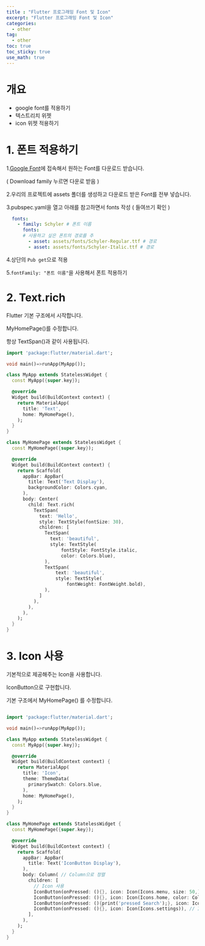 ```yaml
---
title : "Flutter 프로그래밍 Font 및 Icon"
excerpt: "Flutter 프로그래밍 Font 및 Icon"
categories:
  - other
tag:
  - other
toc: true
toc_sticky: true
use_math: true
---
```


# 개요

- google font를 적용하기
- 텍스트리치 위젯
- icon 위젯 적용하기

# 1. 폰트 적용하기

1.[Google Font](https://fonts.google.com/)에 접속해서 원하는 Font를 다운로드 받습니다.

( Download family 누르면 다운로 받음 )

2.우리의 프로젝트에 assets 폴더를 생성하고 다운로드 받은 Font를 전부 넣습니다.

3.pubspec.yaml을 열고 아래를 참고하면서 fonts 작성
( 들여쓰기 확인 )

```yaml
  fonts:
    - family: Schyler # 폰트 이름
      fonts:
      # 사용하고 싶은 폰트의 경로를 추
        - asset: assets/fonts/Schyler-Regular.ttf # 경로
        - asset: assets/fonts/Schyler-Italic.ttf # 경로
```

4.상단의 `Pub get`으로 적용

5.`fontFamily: "폰트 이름"`을 사용해서 폰트 적용하기


# 2. Text.rich

Flutter 기본 구조에서 시작합니다.

MyHomePage()를 수정합니다.

항상 TextSpan()과 같이 사용됩니다.

```dart
import 'package:flutter/material.dart';

void main()=>runApp(MyApp());

class MyApp extends StatelessWidget {
  const MyApp({super.key});

  @override
  Widget build(BuildContext context) {
    return MaterialApp(
      title: 'Text',
      home: MyHomePage(),
    );
  }
}

class MyHomePage extends StatelessWidget {
  const MyHomePage({super.key});

  @override
  Widget build(BuildContext context) {
    return Scaffold(
      appBar: AppBar(
        title: Text('Text Display'),
        backgroundColor: Colors.cyan,
      ),
      body: Center(
        child: Text.rich(
          TextSpan(
            text: 'Hello',
            style: TextStyle(fontSize: 30),
            children: [
              TextSpan(
                text: 'beautiful',
                style: TextStyle(
                    fontStyle: FontStyle.italic,
                    color: Colors.blue),
              ),
              TextSpan(
                  text: 'beautiful',
                  style: TextStyle(
                      fontWeight: FontWeight.bold),
              ),
            ]
          ),
        ),
      ),
    );
  }
}

```

# 3. Icon 사용

기본적으로 제공해주는 Icon을 사용합니다.

IconButton으로 구현합니다.

기본 구조에서 MyHomePage() 를 수정합니다.

```dart

import 'package:flutter/material.dart';

void main()=>runApp(MyApp());

class MyApp extends StatelessWidget {
  const MyApp({super.key});

  @override
  Widget build(BuildContext context) {
    return MaterialApp(
      title: 'Icon',
      theme: ThemeData(
        primarySwatch: Colors.blue,
      ),
      home: MyHomePage(),
    );
  }
}

class MyHomePage extends StatelessWidget {
  const MyHomePage({super.key});

  @override
  Widget build(BuildContext context) {
    return Scaffold(
      appBar: AppBar(
        title: Text('IconButton Display'),
      ),
      body: Column( // Column으로 정렬
        children: [ 
          // Icon 사용
          IconButton(onPressed: (){}, icon: Icon(Icons.menu, size: 50,)), // size 추가 
          IconButton(onPressed: (){}, icon: Icon(Icons.home, color: Colors.green,)), // 색상 추가
          IconButton(onPressed: (){print('pressed Search');}, icon: Icon(Icons.search)), // 버튼 클릭 시 print() 실행
          IconButton(onPressed: (){}, icon: Icon(Icons.settings)), // Icon만 사용
        ],
      ),
    );
  }
}
```